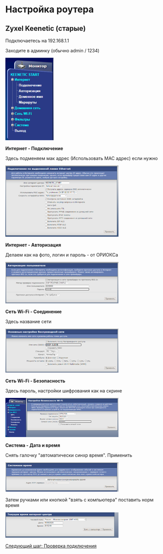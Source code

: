 # Настройка роутера

## Zyxel Keenetic (старые)

Подключаетесь на 192.168.1.1

Заходите в админку (обычно admin / 1234)


<img src="img/zyxel/zyxel5.png" width="30%">

__Интернет - Подключение__

Здесь подменяем мак адрес (Использовать MAC адрес) если нужно

<img src="img/zyxel/zyxel1.png" width="70%">

__Интернет - Авторизация__

Делаем как на фото, логин и пароль - от ОРИОКСа

<img src="img/zyxel/zyxel2.png" width="70%">

__Сеть Wi-Fi - Соединение__

Здесь название сети

<img src="img/zyxel/zyxel3.png" width="70%">

__Сеть Wi-Fi - Безопасность__

Здесь пароль, настройки шифрования как на скрине

<img src="img/zyxel/zyxel4.png" width="70%">

__Система - Дата и время__

Снять галочку "автоматически синхр время". Применить

<img src="img/zyxel/zyxel6.png" width="70%">

Затем ручками или кнопкой "взять с компьютера" поставить норм время


<img src="img/zyxel/zyxel7.png" width="70%">

[Следующий шаг: Проверка подключения](./3-check.md)